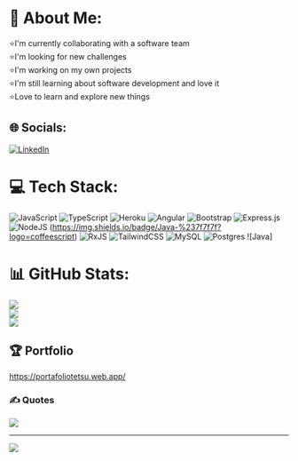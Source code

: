 # 💫 About Me:
⭐I'm currently collaborating with a software team<br>⭐I'm looking for new challenges<br>⭐I'm working on my own projects<br>⭐I'm still learning about software development and love it<br>⭐Love to learn and explore new things<br>


## 🌐 Socials:
[![LinkedIn](https://img.shields.io/badge/LinkedIn-%230077B5.svg?logo=linkedin&logoColor=white)](https://www.linkedin.com/in/imer-vladimir-coaguila-pati%C3%B1o-97b887229/) 

# 💻 Tech Stack:
![JavaScript](https://img.shields.io/badge/javascript-%23323330.svg?style=for-the-badge&logo=javascript&logoColor=%23F7DF1E) ![TypeScript](https://img.shields.io/badge/typescript-%23007ACC.svg?style=for-the-badge&logo=typescript&logoColor=white) ![Heroku](https://img.shields.io/badge/heroku-%23430098.svg?style=for-the-badge&logo=heroku&logoColor=white) ![Angular](https://img.shields.io/badge/angular-%23DD0031.svg?style=for-the-badge&logo=angular&logoColor=white) ![Bootstrap](https://img.shields.io/badge/bootstrap-%23563D7C.svg?style=for-the-badge&logo=bootstrap&logoColor=white) ![Express.js](https://img.shields.io/badge/express.js-%23404d59.svg?style=for-the-badge&logo=express&logoColor=%2361DAFB) ![NodeJS](https://img.shields.io/badge/node.js-6DA55F?style=for-the-badge&logo=node.js&logoColor=white) 
(https://img.shields.io/badge/Java-%237f7f7f?logo=coffeescript) 
![RxJS](https://img.shields.io/badge/rxjs-%23B7178C.svg?style=for-the-badge&logo=reactivex&logoColor=white) ![TailwindCSS](https://img.shields.io/badge/tailwindcss-%2338B2AC.svg?style=for-the-badge&logo=tailwind-css&logoColor=white) ![MySQL](https://img.shields.io/badge/mysql-%2300f.svg?style=for-the-badge&logo=mysql&logoColor=white) ![Postgres](https://img.shields.io/badge/postgres-%23316192.svg?style=for-the-badge&logo=postgresql&logoColor=white) ![Java]
# 📊 GitHub Stats:
![](https://github-readme-stats.vercel.app/api?username=imertetsu&theme=merko&hide_border=false&include_all_commits=true&count_private=true)<br/>
![](https://github-readme-streak-stats.herokuapp.com/?user=imertetsu&theme=merko&hide_border=false)<br/>
![](https://github-readme-stats.vercel.app/api/top-langs/?username=imertetsu&theme=merko&hide_border=false&include_all_commits=true&count_private=true&layout=compact)

## 🏆 Portfolio
https://portafoliotetsu.web.app/

### ✍️ Quotes
![](https://quotes-github-readme.vercel.app/api?type=horizontal&theme=radical)

---
[![](https://visitcount.itsvg.in/api?id=imertetsu&icon=0&color=0)](https://visitcount.itsvg.in)

<!-- Proudly created with GPRM ( https://gprm.itsvg.in ) -->
